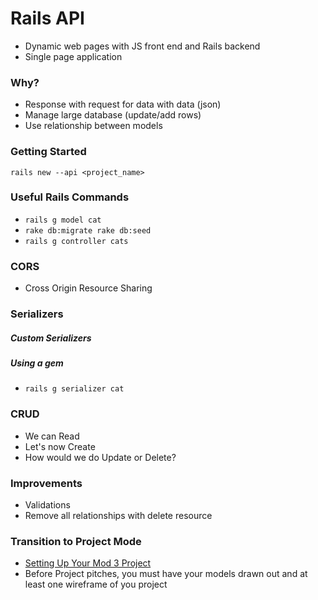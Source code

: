 # Rails API
- Dynamic web pages with JS front end and Rails backend
- Single page application

### Why?
- Response with request for data with data (json)
- Manage large database (update/add rows)
- Use relationship between models

### Getting Started
`rails new --api <project_name>`

### Useful Rails Commands
- `rails g model cat`
- `rake db:migrate rake db:seed`
- `rails g controller cats`

### CORS
- Cross Origin Resource Sharing

### Serializers

##### Custom Serializers

##### Using a gem
- `rails g serializer cat`

### CRUD
 - We can Read
 - Let's now Create
 - How would we do Update or Delete?

### Improvements
- Validations
- Remove all relationships with delete resource

### Transition to Project Mode
- [Setting Up Your Mod 3 Project](https://github.com/learn-co-curriculum/mod3-project-week-setup-example)
- Before Project pitches, you must have your models drawn out and at least one wireframe of you project
